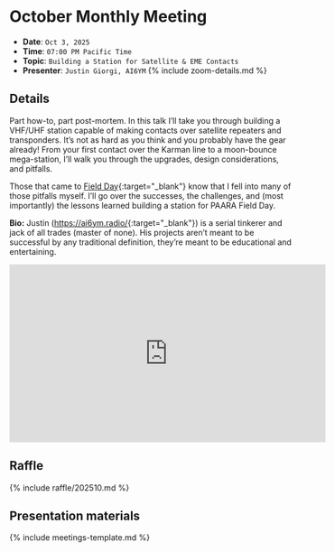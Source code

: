 # October Monthly Meeting

* **Date**: `Oct 3, 2025`
* **Time**: `07:00 PM Pacific Time`
* **Topic**: `Building a Station for Satellite & EME Contacts`
* **Presenter**: `Justin Giorgi, AI6YM`
{% include zoom-details.md %}

## Details
Part how-to, part post-mortem. In this talk I’ll take you through building a VHF/UHF station capable of making contacts over satellite repeaters and transponders. It’s not as hard as you think and you probably have the gear already! From your first contact over the Karman line to a moon-bounce mega-station, I’ll walk you through the upgrades, design considerations, and pitfalls. 

Those that came to [Field Day](/fieldday/2025.html){:target="_blank"} know that I fell into many of those pitfalls myself. I’ll go over the successes, the challenges, and (most importantly) the lessons learned building a station for PAARA Field Day.

**Bio:** Justin (<https://ai6ym.radio/>{:target="_blank"}) is a serial tinkerer and jack of all trades (master of none). His projects aren’t meant to be successful by any traditional definition, they’re meant to be educational and entertaining.

<iframe width="560" height="315" src="https://www.youtube.com/embed/E5nJ6rpMngI?si=MswOfdeoE5tXAISU" title="YouTube video player" frameborder="0" allow="accelerometer; autoplay; clipboard-write; encrypted-media; gyroscope; picture-in-picture; web-share" referrerpolicy="strict-origin-when-cross-origin" allowfullscreen></iframe>

## Raffle

{% include raffle/202510.md %}

## Presentation materials

{% include meetings-template.md %}

